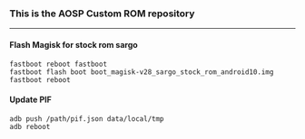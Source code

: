 ### This is the AOSP Custom ROM repository
---------------------------------------------------------------------------------
#### Flash Magisk for stock rom sargo
```
fastboot reboot fastboot 
fastboot flash boot boot_magisk-v28_sargo_stock_rom_android10.img
fastboot reboot
```
#### Update PIF
```
adb push /path/pif.json data/local/tmp
adb reboot
```